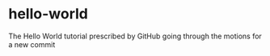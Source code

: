 # hello-world
The Hello World tutorial prescribed by GitHub
going through the motions for a new commit

